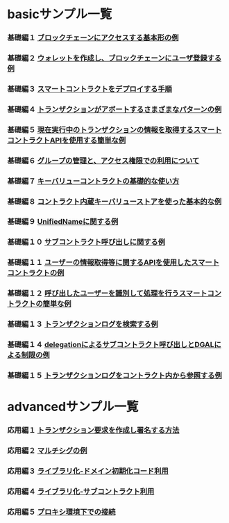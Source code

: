 # basicサンプル一覧
### 基礎編１ [ブロックチェーンにアクセスする基本形の例](https://dncware-blockchain-plus.github.io/samples-20240322/basic/basic01.html)
### 基礎編２ [ウォレットを作成し、ブロックチェーンにユーザ登録する例](https://dncware-blockchain-plus.github.io/samples-20240322/basic/basic02.html)
### 基礎編３ [スマートコントラクトをデプロイする手順](https://dncware-blockchain-plus.github.io/samples-20240322/basic/basic03.html)
### 基礎編４ [トランザクションがアボートするさまざまなパターンの例](https://dncware-blockchain-plus.github.io/samples-20240322/basic/basic04.html)
### 基礎編５ [現在実行中のトランザクションの情報を取得するスマートコントラクトAPIを使用する簡単な例](https://dncware-blockchain-plus.github.io/samples-20240322/basic/basic05.html)
### 基礎編６ [グループの管理と、アクセス権限での利用について](https://dncware-blockchain-plus.github.io/samples-20240322/basic/basic06.html)
### 基礎編７ [キーバリューコントラクトの基礎的な使い方](https://dncware-blockchain-plus.github.io/samples-20240322/basic/basic07.html)
### 基礎編８ [コントラクト内蔵キーバリューストアを使った基本的な例](https://dncware-blockchain-plus.github.io/samples-20240322/basic/basic08.html)
### 基礎編９ [UnifiedNameに関する例](https://dncware-blockchain-plus.github.io/samples-20240322/basic/basic09.html)
### 基礎編１０ [サブコントラクト呼び出しに関する例](https://dncware-blockchain-plus.github.io/samples-20240322/basic/basic10.html)
### 基礎編１１ [ユーザーの情報取得等に関するAPIを使用したスマートコントラクトの例](https://dncware-blockchain-plus.github.io/samples-20240322/basic/basic11.html)
### 基礎編１２ [呼び出したユーザーを識別して処理を行うスマートコントラクトの簡単な例](https://dncware-blockchain-plus.github.io/samples-20240322/basic/basic12.html)
### 基礎編１３ [トランザクションログを検索する例](https://dncware-blockchain-plus.github.io/samples-20240322/basic/basic13.html)
### 基礎編１４ [delegationによるサブコントラクト呼び出しとDGALによる制限の例](https://dncware-blockchain-plus.github.io/samples-20240322/basic/basic14.html)
### 基礎編１５ [トランザクションログをコントラクト内から参照する例](https://dncware-blockchain-plus.github.io/samples-20240322/basic/basic15.html)

# advancedサンプル一覧
### 応用編１ [トランザクション要求を作成し署名する方法](https://dncware-blockchain-plus.github.io/samples-20240322/advanced/advanced01.html)
### 応用編２ [マルチシグの例](https://dncware-blockchain-plus.github.io/samples-20240322/advanced/advanced02.html)
### 応用編３ [ライブラリ化-ドメイン初期化コード利用](https://dncware-blockchain-plus.github.io/samples-20240322/advanced/advanced03.html)
### 応用編４ [ライブラリ化-サブコントラクト利用](https://dncware-blockchain-plus.github.io/samples-20240322/advanced/advanced04.html)
### 応用編５ [プロキシ環境下での接続](https://dncware-blockchain-plus.github.io/samples-20240322/advanced/advanced05.html)
